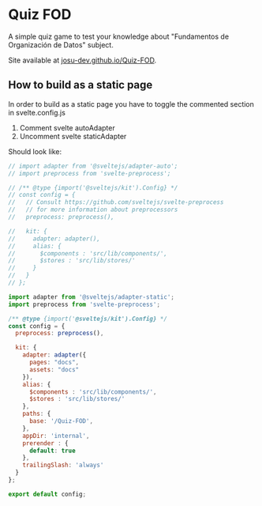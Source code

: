 # Quiz FOD

A simple quiz game to test your knowledge about "Fundamentos de Organización de Datos" subject.

Site available at [josu-dev.github.io/Quiz-FOD](https://josu-dev.github.io/Quiz-FOD/).


## How to build as a static page

In order to build as a static page you have to toggle the commented section in svelte.config.js

1. Comment svelte autoAdapter
2. Uncomment svelte staticAdapter

Should look like:

```js
// import adapter from '@sveltejs/adapter-auto';
// import preprocess from 'svelte-preprocess';

// /** @type {import('@sveltejs/kit').Config} */
// const config = {
//   // Consult https://github.com/sveltejs/svelte-preprocess
//   // for more information about preprocessors
//   preprocess: preprocess(),

//   kit: {
//     adapter: adapter(),
//     alias: {
//       $components : 'src/lib/components/',
//       $stores : 'src/lib/stores/' 
//     }
//   }
// };

import adapter from '@sveltejs/adapter-static';
import preprocess from 'svelte-preprocess';

/** @type {import('@sveltejs/kit').Config} */
const config = {
  preprocess: preprocess(),

  kit: {
    adapter: adapter({
      pages: "docs",
      assets: "docs"
    }),
    alias: {
      $components : 'src/lib/components/',
      $stores : 'src/lib/stores/' 
    },
    paths: {
      base: '/Quiz-FOD',
    },
    appDir: 'internal',
    prerender : {
      default: true
    },
    trailingSlash: 'always'
  }
};

export default config;
```
